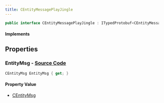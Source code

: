 ```yaml
---
title: CEntityMessagePlayJingle
---
```


```csharp
public interface CEntityMessagePlayJingle : ITypedProtobuf<CEntityMessagePlayJingle>, INativeHandle
```

#### Implements

## Properties

### **EntityMsg** - [Source Code](https://github.com/swiftly-solution/swiftlys2/blob/main/managed/src/SwiftlyS2.Generated/Protobufs/Interfaces/CEntityMessagePlayJingle.cs#L13)

```csharp
CEntityMsg EntityMsg { get; }
```

#### Property Value

- [CEntityMsg](/docs/api/shared/protobufdefinitions/centitymsg)

